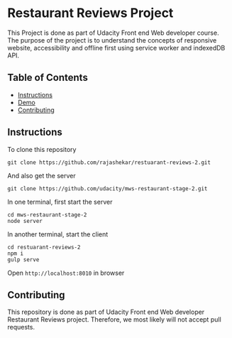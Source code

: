 #  Restaurant Reviews Project
This Project is done as part of Udacity Front end Web developer course. The purpose of the project is to understand the concepts of responsive website, accessibility and offline first using service worker and indexedDB API.

## Table of Contents

- [Instructions](#instructions)
- [Demo](#demo)
- [Contributing](#contributing)


## Instructions
To clone this repository
```
git clone https://github.com/rajashekar/restuarant-reviews-2.git
```

And also get the server
```
git clone https://github.com/udacity/mws-restaurant-stage-2.git
```

In one terminal, first start the server
```
cd mws-restaurant-stage-2
node server
```

In another terminal, start the client
```
cd restuarant-reviews-2
npm i
gulp serve
```

Open `http://localhost:8010` in browser

## Contributing

This repository is done as part of Udacity Front end Web developer Restaurant Reviews project. Therefore, we most likely will not accept pull requests.